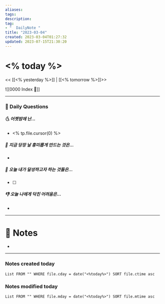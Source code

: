 ```yaml
---
aliases: 
tags: 
description:
tag:
- "  DailyNote "
title: "2023-03-04"
created: 2023-03-04T01:27:32
updated: 2023-07-15T21:30:20
---
```


# <% today %>

<< [[<% yesterday %>]] | [[<% tomorrow %>]]>>

![[0000 Index 🔗]]

---

### 📅 Daily Questions

##### 🌜 어젯밤에 난...

- <% tp.file.cursor(0) %>

##### 🙌 지금 당장 날 흥미롭게 만드는 것은...

- 

##### 🚀 오늘 내가 달성하고자 하는 것들은...

- [ ] 

##### 👎 오늘 나에게 닥친 어려움은...

- 

---

# 📝 Notes

- 

---

### Notes created today

```dataview
List FROM "" WHERE file.cday = date("<%today%>") SORT file.ctime asc
```

### Notes modified today

```dataview
List FROM "" WHERE file.mday = date("<%today%>") SORT file.mtime asc
```
